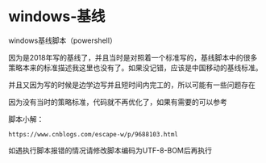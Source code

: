 # windows-基线
windows基线脚本（powershell）


因为是2018年写的基线了，并且当时是对照着一个标准写的，基线脚本中的很多策略本来的标准描述我这里也没有了。如果没记错，应该是中国移动的基线标准。


并且又因为写的时候是边学边写并且短时间内完工的，所以可能有一些问题存在


因为没有当时的策略标准，代码就不再优化了，如果有需要的可以参考

脚本小解：

`https://www.cnblogs.com/escape-w/p/9688103.html`

如遇执行脚本报错的情况请修改脚本编码为UTF-8-BOM后再执行
